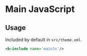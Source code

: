 # Main JavaScript

## Usage

Included by default in `src/theme.xml`.

```xml
<b:include name='mainJs'/>
```
